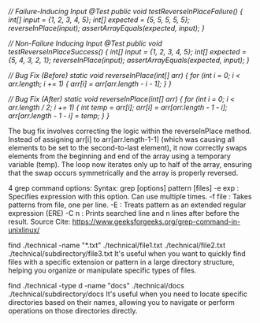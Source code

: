 *// Failure-Inducing Input
    @Test
    public void testReverseInPlaceFailure() {
        int[] input = {1, 2, 3, 4, 5};
        int[] expected = {5, 5, 5, 5, 5};
        reverseInPlace(input);
        assertArrayEquals(expected, input);
    }*

*// Non-Failure Inducing Input
    @Test
    public void testReverseInPlaceSuccess() {
        int[] input = {1, 2, 3, 4, 5};
        int[] expected = {5, 4, 3, 2, 1};
        reverseInPlace(input);
        assertArrayEquals(expected, input);
    }*

*// Bug Fix (Before)
static void reverseInPlace(int[] arr) {
    for (int i = 0; i < arr.length; i += 1) {
        arr[i] = arr[arr.length - i - 1];
    }
}*

*// Bug Fix (After)
static void reverseInPlace(int[] arr) {
    for (int i = 0; i < arr.length / 2; i += 1) {
        int temp = arr[i];
        arr[i] = arr[arr.length - 1 - i];
        arr[arr.length - 1 - i] = temp;
    }
}*

The bug fix involves correcting the logic within the reverseInPlace method. Instead of 
assigning arr[i] to arr[arr.length-1-1] (which was causing all elements to be set to the 
second-to-last element), it now correctly swaps elements from the beginning and end of 
the array using a temporary variable (temp). The loop now iterates only up to half of the 
array, ensuring that the swap occurs symmetrically and the array is properly reversed.

4 grep command options:
Syntax: grep [options] pattern [files]
-e exp : Specifies expression with this option. Can use multiple times.
-f file : Takes patterns from file, one per line.
-E : Treats pattern as an extended regular expression (ERE)
-C n : Prints searched line and n lines after before the result.
Source Cite: https://www.geeksforgeeks.org/grep-command-in-unixlinux/

find ./technical -name "*.txt"
./technical/file1.txt
./technical/file2.txt
./technical/subdirectory/file3.txt
It's useful when you want to quickly find files with a specific extension or pattern 
in a large directory structure, helping you organize or manipulate specific types of files.

find ./technical -type d -name "docs"
./technical/docs
./technical/subdirectory/docs
It's useful when you need to locate specific directories based on their names, allowing 
you to navigate or perform operations on those directories directly.

